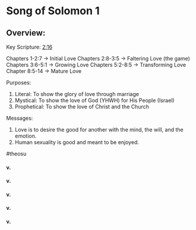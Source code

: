 # Song of Solomon 1

## Overview:
Key Scripture: [2:16](Song2#v.16)

Chapters 1-2:7 → Initial Love
Chapters 2:8-3:5 → Faltering Love (the game)
Chapters 3:6-5:1 → Growing Love
Chapters 5:2-8:5 → Transforming Love
Chapter 8:5-14 → Mature Love

Purposes:
1. Literal: To show the glory of love through marriage
2. Mystical: To show the love of God (YHWH) for His People (Israel)
3. Prophetical: To show the love of Christ and the Church

Messages:
1. Love is to desire the good for another with the mind, the will, and the emotion.
2. Human sexuality is good and meant to be enjoyed.

#theosu 

#### v.
>

#### v.
>

#### v.
>

#### v.
>

#### v.
>

